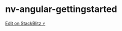 # nv-angular-gettingstarted

[Edit on StackBlitz ⚡️](https://stackblitz.com/edit/nv-angular-gettingstarted)